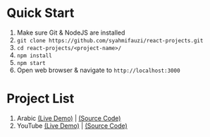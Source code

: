 # Quick Start

1. Make sure Git & NodeJS are installed
2. `git clone https://github.com/syahmifauzi/react-projects.git`
3. `cd react-projects/<project-name>/`
4. `npm install`
5. `npm start`
6. Open web browser & navigate to `http://localhost:3000`

# Project List

1. Arabic [(Live Demo)](https://www.syahmifauzi.com/portfolio/arabic) | [(Source Code)](arabic/)
1. YouTube [(Live Demo)](https://www.syahmifauzi.com/portfolio/youtube) | [(Source Code)](youtube/)
